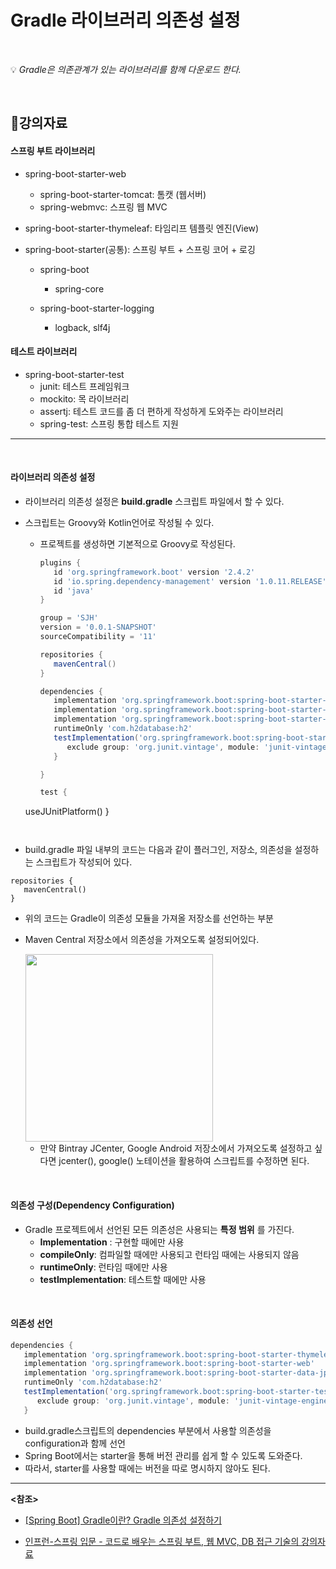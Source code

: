 # Gradle 라이브러리 의존성 설정

<BR>

:bulb: *Gradle은 의존관계가 있는 라이브러리를 함께 다운로드 한다.*

<BR>

## :page_with_curl:강의자료  

#### 스프링 부트 라이브러리 

- spring-boot-starter-web 
  - spring-boot-starter-tomcat: 톰캣 (웹서버) 
  - spring-webmvc: 스프링 웹 MVC 

- spring-boot-starter-thymeleaf: 타임리프 템플릿 엔진(View) 

- spring-boot-starter(공통): 스프링 부트 + 스프링 코어 + 로깅 

  - spring-boot

    -  spring-core 
  - spring-boot-starter-logging 
    - logback, slf4j 
#### 테스트 라이브러리
- spring-boot-starter-test 
  - junit: 테스트 프레임워크 
  - mockito: 목 라이브러리 
  - assertj: 테스트 코드를 좀 더 편하게 작성하게 도와주는 라이브러리 
  - spring-test: 스프링 통합 테스트 지원

--------------------------

<br>

#### 라이브러리 의존성 설정

- 라이브러리 의존성 설정은 **build.gradle** 스크립트 파일에서 할 수 있다.

- 스크립트는 Groovy와 Kotlin언어로 작성될 수 있다.
  - 프로젝트를 생성하면 기본적으로 Groovy로 작성된다.

    ```groovy
    plugins {
       id 'org.springframework.boot' version '2.4.2'
       id 'io.spring.dependency-management' version '1.0.11.RELEASE'
       id 'java'
    }

    group = 'SJH'
    version = '0.0.1-SNAPSHOT'
    sourceCompatibility = '11'

    repositories {
       mavenCentral()
    }

    dependencies {
       implementation 'org.springframework.boot:spring-boot-starter-thymeleaf'
       implementation 'org.springframework.boot:spring-boot-starter-web'
       implementation 'org.springframework.boot:spring-boot-starter-data-jpa'
       runtimeOnly 'com.h2database:h2'
       testImplementation('org.springframework.boot:spring-boot-starter-test') {
          exclude group: 'org.junit.vintage', module: 'junit-vintage-engine'
       }
    
    }
    
    test {
   useJUnitPlatform()
    }
    ```


- build.gradle 파일 내부의 코드는 다음과 같이 플러그인, 저장소, 의존성을 설정하는 스크립트가 작성되어 있다.

~~~
repositories {
   mavenCentral()
}
~~~

- 위의 코드는 Gradle이 의존성 모듈을 가져올 저장소를 선언하는 부분

- Maven Central 저장소에서 의존성을 가져오도록 설정되어있다.

  <img src="https://user-images.githubusercontent.com/58902042/107844664-d4990280-6e18-11eb-9f53-f7845ec97b2d.png" height="300"> 

  - 만약 Bintray JCenter, Google Android 저장소에서 가져오도록 설정하고 싶다면 jcenter(), google() 노테이션을 활용하여 스크립트를 수정하면 된다.

<br>

#### 의존성 구성(**Dependency Configuration**)

- Gradle 프로젝트에서 선언된 모든 의존성은 사용되는 **특정 범위** 를 가진다.
  - **Implementation** : 구현할 때에만 사용
  - **compileOnly**: 컴파일할 때에만 사용되고 런타임 때에는 사용되지 않음
  - **runtimeOnly**: 런타임 때에만 사용
  - **testImplementation**: 테스트할 때에만 사용

<br>

#### 의존성 선언

~~~groovy
dependencies {
   implementation 'org.springframework.boot:spring-boot-starter-thymeleaf'
   implementation 'org.springframework.boot:spring-boot-starter-web'
   implementation 'org.springframework.boot:spring-boot-starter-data-jpa'
   runtimeOnly 'com.h2database:h2'
   testImplementation('org.springframework.boot:spring-boot-starter-test') {
      exclude group: 'org.junit.vintage', module: 'junit-vintage-engine'
   }
~~~

- build.gradle스크립트의 dependencies 부분에서 사용할 의존성을 configuration과 함께 선언
- Spring Boot에서는 starter을 통해 버전 관리를 쉽게 할 수 있도록 도와준다.
- 따라서, starter를 사용할 때에는 버전을 따로 명시하지 않아도 된다.



---

**<참조>**

- [[Spring Boot] Gradle이란? Gradle 의존성 설정하기](https://limdevbasic.tistory.com/12)

- [인프런-스프링 입문 - 코드로 배우는 스프링 부트, 웹 MVC, DB 접근 기술의 강의자료](https://www.inflearn.com/course/%EC%8A%A4%ED%94%84%EB%A7%81-%EC%9E%85%EB%AC%B8-%EC%8A%A4%ED%94%84%EB%A7%81%EB%B6%80%ED%8A%B8#)

